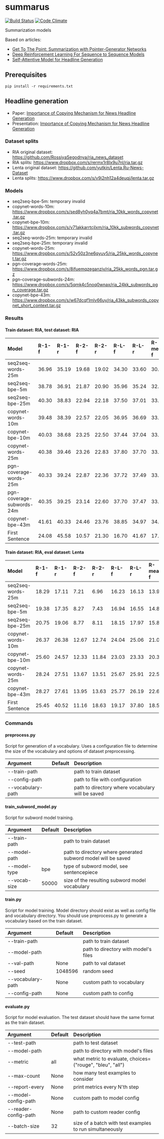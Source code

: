 # summarus

[![Build Status](https://travis-ci.org/IlyaGusev/summarus.svg?branch=master)](https://travis-ci.org/IlyaGusev/summarus)
[![Code Climate](https://codeclimate.com/github/IlyaGusev/summarus/badges/gpa.svg)](https://codeclimate.com/github/IlyaGusev/summarus)

Summarization models

Based on articles:
* [Get To The Point: Summarization with Pointer-Generator Networks](https://arxiv.org/abs/1704.04368)
* [Deep Reinforcement Learning For Sequence to Sequence Models](https://arxiv.org/abs/1805.09461)
* [Self-Attentive Model for Headline Generation](https://arxiv.org/abs/1901.07786)

## Prerequisites
```
pip install -r requirements.txt
```

## Headline generation

* Paper: [Importance of Copying Mechanism for News Headline Generation](http://www.dialog-21.ru/media/4599/gusevio-152.pdf)
* Presentation: [Importance of Copying Mechanism for News Headline Generation](https://www.dropbox.com/s/agtvl3umlc6vci5/ICMNHG-Presentation.pdf)

### Dataset splits
* RIA original dataset: https://github.com/RossiyaSegodnya/ria_news_dataset
* RIA splits: https://www.dropbox.com/s/rermx1r8lx9u7nl/ria.tar.gz
* Lenta original dataset: https://github.com/yutkin/Lenta.Ru-News-Dataset
* Lenta splits: https://www.dropbox.com/s/v9i2nh12a4deuqj/lenta.tar.gz

### Models
* seq2seq-bpe-5m: temporary invalid
* copynet-words-10m: https://www.dropbox.com/s/sed8yh0yq4a7bmt/ria_10kk_words_copynet.tar.gz
* copynet-bpe-10m: https://www.dropbox.com/s/v71akkarrtcjlxm/ria_10kk_subwords_copynet.tar.gz
* seq2seq-words-25m: temporary invalid
* seq2seq-bpe-25m: temporary invalid
* copynet-words-25m: https://www.dropbox.com/s/52v50z3ne6qyuv5/ria_25kk_words_copynet.tar.gz
* pgn-coverage-words-25m: https://www.dropbox.com/s/8ifuemqzeganziv/ria_25kk_words_pgn.tar.gz
* pgn-coverage-subwords-24m: https://www.dropbox.com/s/5qmk4c5noq0wnax/ria_24kk_subwords_pgn_coverage.tar.gz
* copynet-bpe-43m: https://www.dropbox.com/s/w67dcqf1mlv66uy/ria_43kk_subwords_copynet_short_context.tar.gz

### Results

#### Train dataset: RIA, test dataset: RIA

| Model                     | R-1-f | R-1-r | R-2-f | R-2-r | R-L-f | R-L-r | R-mean-f | BLEU  |
|:--------------------------|:------|:------|:------|:------|:------|:------|:---------|:------|
| seq2seq-words-25m         | 36.96 | 35.19 | 19.68 | 19.02 | 34.30 | 33.60 | 30.31    | 44.69 |
| seq2seq-bpe-5m            | 38.78 | 36.91 | 21.87 | 20.90 | 35.96 | 35.24 | 32.20    | 49.77 |
| seq2seq-bpe-25m           | 40.30 | 38.83 | 22.94 | 22.18 | 37.50 | 37.01 | 33.58    | 51.66 |
| copynet-words-10m         | 39.48 | 38.39 | 22.57 | 22.05 | 36.95 | 36.69 | 33.00    | 51.99 |
| copynet-bpe-10m           | 40.03 | 38.68 | 23.25 | 22.50 | 37.44 | 37.04 | 33.57    | 52.57 |
| copynet-words-25m         | 40.38 | 39.46 | 23.26 | 22.83 | 37.80 | 37.70 | 33.81    | 52.99 |
| pgn-coverage-words-25m    | 40.33 | 39.24 | 22.87 | 22.36 | 37.72 | 37.49 | 33.64    | 51.48 |
| pgn-coverage-subwords-24m | 40.35 | 39.25 | 23.14 | 22.60 | 37.70 | 37.47 | 33.73    | 52.61 |
| copynet-bpe-43m           | 41.61 | 40.33 | 24.46 | 23.76 | 38.85 | 34.97 | 34.97    | 53.80 |
| First Sentence            | 24.08 | 45.58 | 10.57 | 21.30 | 16.70 | 41.67 | 17.12    | -     |

#### Train dataset: RIA, eval dataset: Lenta

| Model             | R-1-f | R-1-r | R-2-f | R-2-r | R-L-f | R-L-r | R-mean-f | BLEU  |
|:------------------|:------|:------|:------|:------|:------|:------|:---------|:------|
| seq2seq-words-25m | 18.29 | 17.11 | 7.21  | 6.96  | 16.23 | 16.13 | 13.91    | 23.35 |
| seq2seq-bpe-5m    | 19.38 | 17.35 | 8.27  | 7.43  | 16.94 | 16.55 | 14.86    | 25.14 |
| seq2seq-bpe-25m   | 20.75 | 19.06 | 8.77  | 8.11  | 18.15 | 17.97 | 15.89    | 28.21 |
| copynet-words-10m | 26.37 | 26.38 | 12.67 | 12.74 | 24.04 | 25.06 | 21.02    | 38.36 |
| copynet-bpe-10m   | 25.60 | 24.57 | 12.33 | 11.84 | 23.03 | 23.33 | 20.32    | 36.13 |
| copynet-words-25m | 28.24 | 27.51 | 13.67 | 13.51 | 25.67 | 25.91 | 22.53    | 40.13 |
| copynet-bpe-43m   | 28.27 | 27.61 | 13.95 | 13.63 | 25.77 | 26.19 | 22.66    | 40.44 |
| First Sentence    | 25.45 | 40.52 | 11.16 | 18.63 | 19.17 | 37.80 | 18.59    | 25.45 |

### Commands

#### preprocess.py

Script for generation of a vocabulary.
Uses a configuration file to determine the size of the vocabulary and options of dataset preprocessing.

| Argument          | Default | Description                                      |
|:------------------|:--------|:-------------------------------------------------|
| --train-path      |         | path to train dataset                            |
| --config-path     |         | path to file with configuration                  |
| --vocabulary-path |         | path to directory where vocabulary will be saved |

#### train_subword_model.py

Script for subword model training.

| Argument          | Default | Description                                                   |
|:------------------|:--------|:--------------------------------------------------------------|
| --train-path      |         | path to train dataset                                         |
| --model-path      |         | path to directory where generated subword model will be saved |
| --model-type      | bpe     | type of subword model, see sentencepiece                      |
| --vocab-size      | 50000   | size of the resulting subword model vocabulary                |

#### train.py

Script for model training. Model directory should exist as well as config file and vocabulary directory.
You should use preprocess.py to generate a vocabulary based on the train dataset.

| Argument          | Default | Description                          |
|:------------------|:--------|:-------------------------------------|
| --train-path      |         | path to train dataset                |
| --model-path      |         | path to directory with model's files |
| --val-path        | None    | path to val dataset                  |
| --seed            | 1048596 | random seed                          |
| --vocabulary-path | None    | custom path to vocabulary            |
| --config-path     | None    | custom path to config                |

#### evaluate.py

Script for model evaluation. The test dataset should have the same format as the train dataset.

| Argument             | Default | Description                                               |
|:---------------------|:--------|:----------------------------------------------------------|
| --test-path          |         | path to test dataset                                      |
| --model-path         |         | path to directory with model's files                      |
| --metric             | all     | what metric to evaluate, choices=("rouge", "bleu", "all") |
| --max-count          | None    | how many test examples to consider                        |
| --report-every       | None    | print metrics every N'th step                             |
| --model-config-path  | None    | custom path to model config                               |
| --reader-config-path | None    | path to custom reader config                              |
| --batch-size         | 32      | size of a batch with test examples to run simultaneously  |
